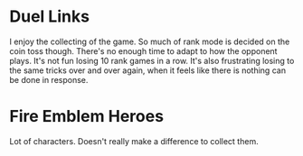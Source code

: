 # Duel Links
I enjoy the collecting of the game.
So much of rank mode is decided on the coin toss though. There's no enough time to adapt to how the opponent plays.
It's not fun losing 10 rank games in a row.
It's also frustrating losing to the same tricks over and over again, when it feels like there is nothing can be done in response. 

# Fire Emblem Heroes
Lot of characters.
Doesn't really make a difference to collect them.
